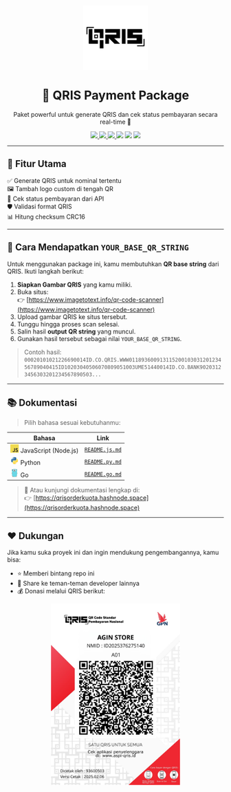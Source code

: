 <p align="center">
  <img src="qriss.png" alt="QRIS Logo" width="150"/>
</p>

<h1 align="center">🚀 QRIS Payment Package</h1>

<p align="center">
  Paket powerful untuk generate QRIS dan cek status pembayaran secara real-time 🔄
</p>

<p align="center">
  <a href="https://www.npmjs.com/package/qris-payment">
    <img src="https://img.shields.io/npm/v/qris-payment?style=for-the-badge&logo=npm&color=crimson" />
  </a>
  <a href="https://pypi.org/project/qris-payment/">
    <img src="https://img.shields.io/pypi/v/qris-payment?style=for-the-badge&logo=python&color=blue" />
  </a>
  <a href="https://pkg.go.dev/github.com/AutoFTbot/OrderKuota-go">
    <img src="https://img.shields.io/badge/Go-1.0.0-blue?style=for-the-badge&logo=go" />
  </a>
  <img src="https://img.shields.io/github/license/AutoFTbot/Qris-OrderKuota?style=for-the-badge&color=orange&cacheSeconds=1" />
  <img src="https://img.shields.io/github/stars/AutoFTbot/Qris-OrderKuota?style=for-the-badge&logo=github" />
  <img src="https://img.shields.io/github/forks/AutoFTbot/Qris-OrderKuota?style=for-the-badge&logo=github" />
</p>

---

## 🌟 Fitur Utama

✅ Generate QRIS untuk nominal tertentu  
🖼️ Tambah logo custom di tengah QR  
📡 Cek status pembayaran dari API  
🛡️ Validasi format QRIS  
📊 Hitung checksum CRC16  

---

## 🧾 Cara Mendapatkan `YOUR_BASE_QR_STRING`

Untuk menggunakan package ini, kamu membutuhkan **QR base string** dari QRIS. Ikuti langkah berikut:

1. **Siapkan Gambar QRIS** yang kamu miliki.  
2. Buka situs:  
   👉 [https://www.imagetotext.info/qr-code-scanner](https://www.imagetotext.info/qr-code-scanner)  
3. Upload gambar QRIS ke situs tersebut.  
4. Tunggu hingga proses scan selesai.  
5. Salin hasil **output QR string** yang muncul.  
6. Gunakan hasil tersebut sebagai nilai `YOUR_BASE_QR_STRING`.

> Contoh hasil:  
> `00020101021226690014ID.CO.QRIS.WWW01189360091311520010303120123456789040415ID10203040506070809051003UME51440014ID.CO.BANK90203123456303201234567890503...`

---

## 📚 Dokumentasi

> Pilih bahasa sesuai kebutuhanmu:

| Bahasa                  | Link                     |
|-------------------------|--------------------------|
| <img src="https://raw.githubusercontent.com/devicons/devicon/master/icons/javascript/javascript-original.svg" width="20" height="20"/> JavaScript (Node.js) | [`README.js.md`](README.js.md) |
| <img src="https://raw.githubusercontent.com/devicons/devicon/master/icons/python/python-original.svg" width="20" height="20"/> Python               | [`README.py.md`](README.py.md) |
| <img src="https://raw.githubusercontent.com/devicons/devicon/master/icons/go/go-original.svg" width="20" height="20"/> Go                   | [`README.go.md`](README.go.md) |

> 📖 Atau kunjungi dokumentasi lengkap di:  
> 👉 [https://qrisorderkuota.hashnode.space](https://qrisorderkuota.hashnode.space)

---

## ❤️ Dukungan

Jika kamu suka proyek ini dan ingin mendukung pengembangannya, kamu bisa:

- ⭐ Memberi bintang repo ini  
- 🔄 Share ke teman-teman developer lainnya  
- 💰 Donasi melalui QRIS berikut:

<p align="center">
  <img src="https://raw.githubusercontent.com/AutoFTbot/AutoFTbot/refs/heads/main/assets/QRIS.jpg" alt="Donasi via QRIS" width="300"/>
</p>
